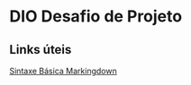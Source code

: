 # DIO Desafio de Projeto


## Links úteis
[Sintaxe Básica Markingdown](https://www.markdownguide.org/basic-syntax/)
